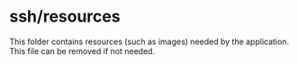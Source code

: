 # ssh/resources

This folder contains resources (such as images) needed by the application. This file can
be removed if not needed.
